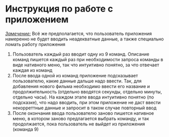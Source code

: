 # Инструкция по работе с приложением
<ins>*Замечение:*</ins> Всё же предполагается, что пользователь приложения намеренно не будет вводить неадекватные данные, а также специально ломать работу приложения
1. Пользователь каждый раз вводит одну из 9 команд. Описание команд пишется каждый раз при необходимости запроса команды в виде нативного меню, так что интуитивно понятно, за что отвечает каждая из команд
2. После ввода одной из команд приложение подсказывает пользователю, какие данные дальше надо ввести. Так, для добавления нового фильма необходимо ввести его название и продолжительность (отдельно вводятся секунды, отдельно минуты, отдельно часы). На каждом этапе ввода интуитивно понятно (по подсказке), что надо вводить, при этом приложение не даст ввести некорреттные данные и запросит в таком случае повторный ввод
3. После окончания ввода пользователю заново пишется нативное меню, в котором заново предлагается выбрать команду, и так продолжается, пока пользователь не выйдет из приложения (команда 9)
